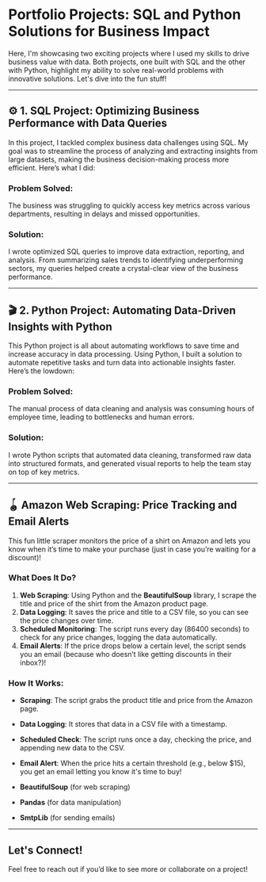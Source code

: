 # Portfolio Projects: SQL and Python Solutions for Business Impact

Here, I'm showcasing two exciting projects where I used my skills to drive business value with data. Both projects, one built with SQL and the other with Python, highlight my ability to solve real-world problems with innovative solutions. Let's dive into the fun stuff!

---

## ⚙️ 1. SQL Project: Optimizing Business Performance with Data Queries 

In this project, I tackled complex business data challenges using SQL. My goal was to streamline the process of analyzing and extracting insights from large datasets, making the business decision-making process more efficient. Here’s what I did:

### Problem Solved:
The business was struggling to quickly access key metrics across various departments, resulting in delays and missed opportunities.

### Solution:
I wrote optimized SQL queries to improve data extraction, reporting, and analysis. From summarizing sales trends to identifying underperforming sectors, my queries helped create a crystal-clear view of the business performance.


---

## 🎬 2. Python Project: Automating Data-Driven Insights with Python

This Python project is all about automating workflows to save time and increase accuracy in data processing. Using Python, I built a solution to automate repetitive tasks and turn data into actionable insights faster. Here’s the lowdown:

### Problem Solved:
The manual process of data cleaning and analysis was consuming hours of employee time, leading to bottlenecks and human errors.

### Solution:
I wrote Python scripts that automated data cleaning, transformed raw data into structured formats, and generated visual reports to help the team stay on top of key metrics.

---
## 🪀 Amazon Web Scraping: Price Tracking and Email Alerts

 This fun little scraper monitors the price of a shirt on Amazon and lets you know when it’s time to make your purchase (just in case you’re waiting for a discount)!



### What Does It Do?
1. **Web Scraping**: Using Python and the **BeautifulSoup** library, I scrape the title and price of the shirt from the Amazon product page.
2. **Data Logging**: It saves the price and title to a CSV file, so you can see the price changes over time.
3. **Scheduled Monitoring**: The script runs every day (86400 seconds) to check for any price changes, logging the data automatically.
4. **Email Alerts**: If the price drops below a certain level, the script sends you an email (because who doesn’t like getting discounts in their inbox?)!

### How It Works:

- **Scraping**: The script grabs the product title and price from the Amazon page.
- **Data Logging**: It stores that data in a CSV file with a timestamp.
- **Scheduled Check**: The script runs once a day, checking the price, and appending new data to the CSV.
- **Email Alert**: When the price hits a certain threshold (e.g., below $15), you get an email letting you know it's time to buy!



- **BeautifulSoup** (for web scraping)
- **Pandas** (for data manipulation)
- **SmtpLib** (for sending emails)

---



## Let's Connect!
Feel free to reach out if you’d like to see more or collaborate on a project!
